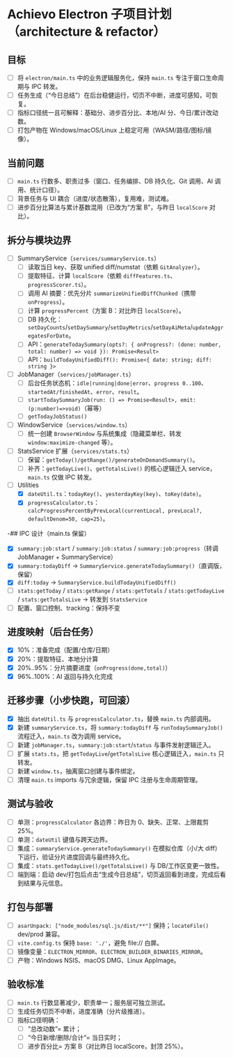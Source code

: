 # Achievo Electron 子项目计划（architecture & refactor）

## 目标
- [ ] 将 `electron/main.ts` 中的业务逻辑服务化，保持 `main.ts` 专注于窗口生命周期与 IPC 转发。
- [ ] 任务生成（“今日总结”）在后台稳健运行，切页不中断，进度可感知，可恢复。
- [ ] 指标口径统一且可解释：基础分、进步百分比、本地/AI 分、今日/累计改动数。
- [ ] 打包产物在 Windows/macOS/Linux 上稳定可用（WASM/路径/图标/镜像）。

## 当前问题
- [ ] `main.ts` 行数多、职责过多（窗口、任务编排、DB 持久化、Git 调用、AI 调用、统计口径）。
- [ ] 背景任务与 UI 耦合（进度/状态散落），复用难，测试难。
- [ ] 进步百分比算法与累计基数混用（已改为“方案 B”，与昨日 `localScore` 对比）。

## 拆分与模块边界
- [ ] SummaryService（`services/summaryService.ts`）
  - [ ] 读取当日 key、获取 unified diff/numstat（依赖 `GitAnalyzer`）。
  - [ ] 提取特征、计算 `localScore`（依赖 `diffFeatures.ts`、`progressScorer.ts`）。
  - [ ] 调用 AI 摘要：优先分片 `summarizeUnifiedDiffChunked`（携带 `onProgress`）。
  - [ ] 计算 `progressPercent`（方案 B：对比昨日 `localScore`）。
  - [ ] DB 持久化：`setDayCounts`/`setDaySummary`/`setDayMetrics`/`setDayAiMeta`/`updateAggregatesForDate`。
  - [ ] API：`generateTodaySummary(opts?: { onProgress?: (done: number, total: number) => void }): Promise<Result>`
  - [ ] API：`buildTodayUnifiedDiff(): Promise<{ date: string; diff: string }>`

- [ ] JobManager（`services/jobManager.ts`）
  - [ ] 后台任务状态机：`idle|running|done|error`、`progress 0..100`、`startedAt/finishedAt`、`error`、`result`。
  - [ ] `startTodaySummaryJob(run: () => Promise<Result>, emit: (p:number)=>void)`（幂等）
  - [ ] `getTodayJobStatus()`

- [ ] WindowService（`services/window.ts`）
  - [ ] 统一创建 `BrowserWindow` 与系统集成（隐藏菜单栏、转发 `window:maximize-changed` 等）。

- [ ] StatsService 扩展（`services/stats.ts`）
  - [ ] 保留：`getToday()/getRange()/generateOnDemandSummary()`。
  - [ ] 补齐：`getTodayLive()`、`getTotalsLive()` 的核心逻辑迁入 service，`main.ts` 仅做 IPC 转发。

- [ ] Utilities
  - [x] `dateUtil.ts`：`todayKey()`、`yesterdayKey(key)`、`toKey(date)`。
  - [x] `progressCalculator.ts`：`calcProgressPercentByPrevLocal(currentLocal, prevLocal?, defaultDenom=50, cap=25)`。

-## IPC 设计（main.ts 保留）
- [x] `summary:job:start` / `summary:job:status` / `summary:job:progress`（转调 JobManager + SummaryService）
- [x] `summary:todayDiff` → `SummaryService.generateTodaySummary()`（直调版，保留）
- [x] `diff:today` → `SummaryService.buildTodayUnifiedDiff()`
- [ ] `stats:getToday` / `stats:getRange` / `stats:getTotals` / `stats:getTodayLive` / `stats:getTotalsLive` → 转发到 `StatsService`
- [ ] 配置、窗口控制、tracking：保持不变

## 进度映射（后台任务）
- [x] 10%：准备完成（配置/仓库/日期）
- [x] 20%：提取特征、本地分计算
- [x] 20%..95%：分片摘要进度（`onProgress(done,total)`）
- [x] 96%..100%：AI 返回与持久化完成

## 迁移步骤（小步快跑，可回滚）
- [x] 抽出 `dateUtil.ts` 与 `progressCalculator.ts`，替换 `main.ts` 内部调用。
- [x] 新建 `summaryService.ts`，将 `summary:todayDiff` 与 `runTodaySummaryJob()` 流程迁入，`main.ts` 改为调用 service。
- [ ] 新建 `jobManager.ts`，`summary:job:start`/`status` 与事件发射逻辑迁入。
- [ ] 扩展 `stats.ts`，把 `getTodayLive`/`getTotalsLive` 核心逻辑迁入，`main.ts` 只转发。
- [ ] 新建 `window.ts`，抽离窗口创建与事件绑定。
- [ ] 清理 `main.ts` imports 与冗余逻辑，保留 IPC 注册与生命周期管理。

## 测试与验收
- [ ] 单测：`progressCalculator` 各边界：昨日为 0、缺失、正常、上限裁剪 25%。
- [ ] 单测：`dateUtil` 键值与跨天边界。
- [ ] 集成：`summaryService.generateTodaySummary()` 在模拟仓库（小/大 diff）下运行，验证分片进度回调与最终持久化。
- [ ] 集成：`stats.getTodayLive()/getTotalsLive()` 与 DB/工作区变更一致性。
- [ ] 端到端：启动 dev/打包后点击“生成今日总结”，切页返回看到进度，完成后看到结果与元信息。

## 打包与部署
- [ ] `asarUnpack: ["node_modules/sql.js/dist/**"]` 保持；`locateFile()` dev/prod 兼容。
- [ ] `vite.config.ts` 保持 `base: './'`，避免 file:// 白屏。
- [ ] 镜像变量：`ELECTRON_MIRROR`、`ELECTRON_BUILDER_BINARIES_MIRROR`。
- [ ] 产物：Windows NSIS、macOS DMG、Linux AppImage。

## 验收标准
- [ ] `main.ts` 行数显著减少，职责单一；服务层可独立测试。
- [ ] 生成任务切页不中断，进度准确（分片级推进）。
- [ ] 指标口径明确：
  - [ ] “总改动数”= 累计；
  - [ ] “今日新增/删除/合计”= 当日实时；
  - [ ] 进步百分比= 方案 B（对比昨日 localScore，封顶 25%）。
